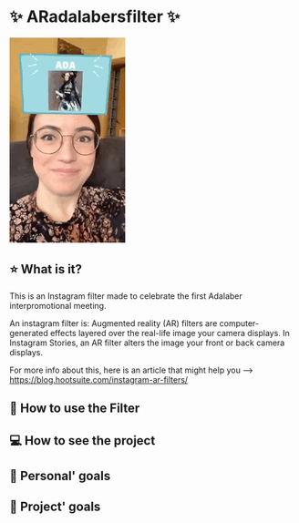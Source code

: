 # :sparkles: ARadalabersfilter :sparkles:
![video](./demo/DEMO.GIF)

## :star: What is it?
This is an Instagram filter made to celebrate the first Adalaber interpromotional meeting. 

An instagram filter is: Augmented reality (AR) filters are computer-generated effects layered over the real-life image your camera displays. In Instagram Stories, an AR filter alters the image your front or back camera displays.

For more info about this, here is an article that might help you --> https://blog.hootsuite.com/instagram-ar-filters/

## :calling: How to use the Filter

## :computer: How to see the project


## :raising_hand: Personal' goals



## :dart: Project' goals





